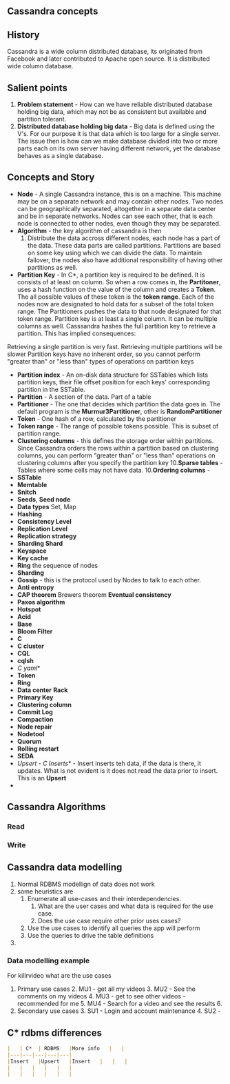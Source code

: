 ## Cassandra concepts

## History
Cassandra is a wide column distributed database, its originated from Facebook and later contributed to Apache open source.  It is distributed wide column database. 

## Salient points
1. **Problem statement** - How can we have  reliable distributed database holding big data, which may not be as consistent but available and partition tolerant. 
2. **Distributed database holding big data** - Big data is defined using the V's. For our purpose it is that data which is too large for a single server. The issue then is how can we make database divided into two or more parts each on its own server having different network, yet the database behaves as a single database. 

## Concepts  and Story
 - **Node** - A single Cassandra instance, this is on a machine. This machine may be on a separate  network and may contain other nodes. Two nodes can be geographically separated, altogether in a separate data center and be in separate networks. Nodes can see each other, that is each node is connected to other nodes, even though they may be separated.  
 - **Algorithm** - the key algorithm of cassandra is then 
	1. Distribute the data accross different nodes, each node has a part of the data. These data parts are called partitions. Partitions are based on some key using which we can divide the data. To maintain failover, the nodes also have additional responsibility of having other partitions as well.  
 - **Partition Key** - In C*, a partition key is required to be defined. It is consists of at least on column. So when a row comes in, the **Partitoner**, uses a hash function on the value of the column and creates a **Token**. The all possible values of these token is the **token range**.  Each of the nodes now are designated to hold data for a subset of the total token range. The Partitioners pushes the data to that node designated for that token range.  Partition key is at least a single column. It can be multiple columns as well. Casssandra hashes the full partition key to retrieve a partition. This has implied consequences:

Retrieving a single partition is very fast. Retrieving multiple partitions will be slower Partition keys have no inherent order, so  you cannot perform "greater than" or "less than" types of operations    on partition keys

 - **Partition index** - An on-disk data structure for SSTables which lists partition keys, their file offset position for each keys' corresponding partition in the SSTable.
 - **Partition** - A section of the data.  Part of a table
 - **Partitioner** - The one that decides which partition the data goes in. The default program is the **Murmur3Partitioner**, other is **RandomPartitioner**
 - **Token** - One hash of a row, calculated by the partitioner
 - **Token range** - The range of possible tokens possible. This is subset of partition range.
 - **Clustering columns** - this defines the storage order within partitions. Since Cassandra orders the rows within a partition based on clustering columns, you can perform "greater than" or "less than" operations on clustering columns after you specify the partition key
10.**Sparse tables** - Tables where some cells may not have data.
10.**Ordering columns** -  
 - **SSTable**
 - **Memtable** 
 - **Snitch**
 - **Seeds**, **Seed node**
 - **Data types** Set, Map 	
 - **Hashing**
 - **Consistency Level**
 - **Replication Level**
 - **Replication strategy**
 - **Sharding Shard**
 - **Keyspace**
 -  **Key cache**
 - **Ring** the sequence of nodes
 -  **Sharding**
 - **Gossip** - this is the protocol used by Nodes to talk to each other.
 - **Anti entropy**
 - **CAP theorem** Brewers theorem **Eventual consistency**
 - **Paxos algorithm**
 - **Hotspot**
 - **Acid**
 - **Base**
 - **Bloom Filter**
 - **C**
 - **C cluster**
 - **CQL**
 - **cqlsh**
 - **C* yaml**
 - **Token**
 - **Ring**
 - **Data center** **Rack**
 - **Primary Key**
 - **Clustering column**
 - **Commit Log**
 - **Compaction**
 - **Node repair**
 - **Nodetool**
 - **Quorum**
 - **Rolling restart**
 - **SEDA**
 - **Upsert - C* Inserts** - Insert inserts teh data, if the data is there, it updates. What is not evident is it does not read the data prior to insert. This is an **Upsert**
 - 

## Cassandra Algorithms
### Read 
### Write

## Cassandra data modelling 
1. Normal RDBMS modellign of data does not work
2. some heuristics are 
	1. Enumerate all use-cases and their interdependencies. 
		1. What are the user cases and what data is required for the use case.
		2. Does the use case require other prior uses cases?
	2. Use the use cases to identify all queries the app will perform
	3. Use the queries to drive the table definitions
3. 
### Data modelling example 
For killrvideo what are the use cases
1. Primary use cases 
	2. MU1 -  get all my videos
	3. MU2 - See the comments on my videos
	4. MU3 - get to see other videos - recommended for me
	5. MU4 - Search for a video and see the results 
	6. 
2. Secondary use cases
	3. SU1 - Login and account maintenance
	4. SU2 - 

## C* rdbms differences
```markdown
|   | C*  | RDBMS   |More info   |   |
|---|---|---|---|---|
|Insert   |Upsert   |Insert   |   |   |
|   |   |   |   |   |
|   |   |   |   |   |
``` 


<!--stackedit_data:
eyJoaXN0b3J5IjpbMTAzMjg2NzYzNiwtNjY1NTk3NDYyLDgxMT
E2NjQ3MSwtNTc3ODk0MTc1LC0xMTM2MjgxMTEwLC04NDQxMjQy
NzEsMjE1MTk0MzYxLDU4MjExMzE0MiwtNTQ3ODkxNzQ1LDE5OD
I5NTgyOTcsODI2MDQ0MTQ2LC0xMjgyOTU5Nzc0LC00OTY2NzM3
MDUsLTU0Nzc1NDAyOCwtMTU2OTQ4NDk4NSwtNzMwNDc3Mzc4LD
E1MzUyMTI3NDksNjE3ODk0Njk2LC0xNjQzMDU5NDUxXX0=
-->